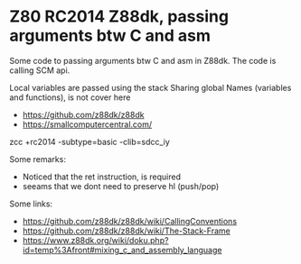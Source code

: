 # Z80 RC2014 Z88dk, passing arguments btw C and asm

Some code to passing arguments btw C and asm in Z88dk. The code is calling SCM api.

Local variables are passed using the stack
Sharing global Names (variables and functions), is not cover here

- https://github.com/z88dk/z88dk
- https://smallcomputercentral.com/

zcc +rc2014 -subtype=basic -clib=sdcc_iy

Some remarks:
- Noticed that the ret instruction, is required
- seeams that we dont need to preserve hl (push/pop)


Some links:
- https://github.com/z88dk/z88dk/wiki/CallingConventions
- https://github.com/z88dk/z88dk/wiki/The-Stack-Frame
- https://www.z88dk.org/wiki/doku.php?id=temp%3Afront#mixing_c_and_assembly_language
